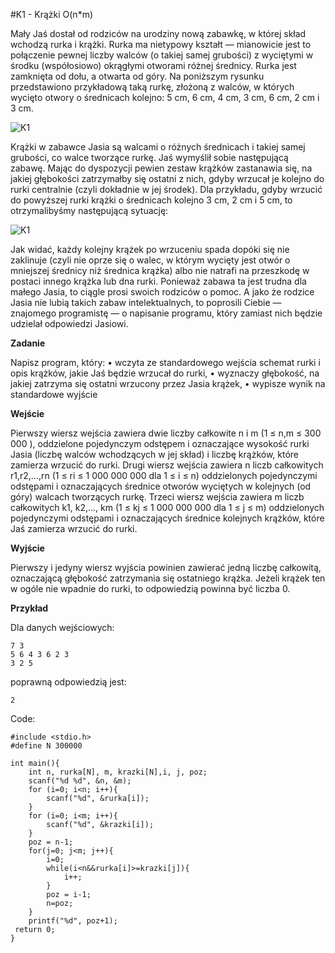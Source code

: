 #K1 - Krążki O(n*m)

Mały Jaś dostał od rodziców na urodziny nową zabawkę, w której skład wchodzą rurka i krążki. Rurka ma nietypowy kształt — mianowicie jest to połączenie pewnej liczby walców (o takiej samej grubości) z wyciętymi w środku (współosiowo) okrągłymi otworami różnej średnicy. Rurka jest zamknięta od dołu, a otwarta od góry. Na poniższym rysunku przedstawiono przykładową taką rurkę, złożoną z walców, w których wycięto otwory o średnicach kolejno: 5 cm, 6 cm, 4 cm, 3 cm, 6 cm, 2 cm i 3 cm. 


![K1](https://github.com/anna-wro/algorithms/blob/master/img/K1.jpg)

Krążki w zabawce Jasia są walcami o różnych średnicach i takiej samej grubości, co walce tworzące rurkę. Jaś wymyślił sobie następującą zabawę. Mając do dyspozycji pewien zestaw krążków zastanawia się, na jakiej głębokości zatrzymałby się ostatni z nich, gdyby wrzucał je kolejno do rurki centralnie (czyli dokładnie w jej środek). Dla przykładu, gdyby wrzucić do powyższej rurki krążki o średnicach kolejno 3 cm, 2 cm i 5 cm, to otrzymalibyśmy następującą sytuację: 


![K1](https://github.com/anna-wro/algorithms/blob/master/img/K1b.jpg)


Jak widać, każdy kolejny krążek po wrzuceniu spada dopóki się nie zaklinuje (czyli nie oprze się o walec, w którym wycięty jest otwór o mniejszej średnicy niż średnica krążka) albo nie natrafi na przeszkodę w postaci innego krążka lub dna rurki. Ponieważ zabawa ta jest trudna dla małego Jasia, to ciągle prosi swoich rodziców o pomoc. A jako że rodzice Jasia nie lubią takich zabaw intelektualnych, to poprosili Ciebie — znajomego programistę — o napisanie programu, który zamiast nich będzie udzielał odpowiedzi Jasiowi.

**Zadanie**

Napisz program, który:
• wczyta ze standardowego wejścia schemat rurki i opis krążków, jakie Jaś będzie wrzucał do rurki,
• wyznaczy głębokość, na jakiej zatrzyma się ostatni wrzucony przez Jasia krążek,
• wypisze wynik na standardowe wyjście

**Wejście**

Pierwszy wiersz wejścia zawiera dwie liczby całkowite n i m (1 ≤ n,m ≤ 300 000 ), oddzielone pojedynczym odstępem i oznaczające wysokość rurki Jasia (liczbę walców wchodzących w jej skład) i liczbę krążków, które zamierza wrzucić do rurki. Drugi wiersz wejścia zawiera n liczb całkowitych r1,r2,...,rn (1 ≤ ri ≤ 1 000 000 000 dla 1 ≤ i ≤ n) oddzielonych pojedynczymi odstępami i oznaczających średnice otworów wyciętych w kolejnych (od góry) walcach tworzących rurkę. Trzeci wiersz wejścia zawiera m liczb całkowitych k1, k2,..., km (1 ≤ kj ≤ 1 000 000 000 dla 1 ≤ j ≤ m) oddzielonych pojedynczymi odstępami i oznaczających średnice kolejnych krążków, które Jaś zamierza wrzucić do rurki.

**Wyjście**

Pierwszy i jedyny wiersz wyjścia powinien zawierać jedną liczbę całkowitą, oznaczającą głębokość zatrzymania się ostatniego krążka. Jeżeli krążek ten w ogóle nie wpadnie do rurki, to odpowiedzią powinna być liczba 0.

**Przykład**

Dla danych wejściowych:

    7 3
    5 6 4 3 6 2 3
    3 2 5

poprawną odpowiedzią jest:

    2
    
Code:

    #include <stdio.h>
    #define N 300000

    int main(){
        int n, rurka[N], m, krazki[N],i, j, poz;
        scanf("%d %d", &n, &m);
        for (i=0; i<n; i++){
            scanf("%d", &rurka[i]);
        }
        for (i=0; i<m; i++){
            scanf("%d", &krazki[i]);
        }
        poz = n-1;
        for(j=0; j<m; j++){
            i=0;
            while(i<n&&rurka[i]>=krazki[j]){
                i++;
            }
            poz = i-1;
            n=poz;
        }
        printf("%d", poz+1);
     return 0;
    }
